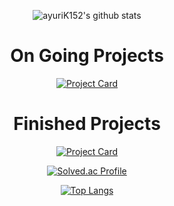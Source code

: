 <div align="center">

![ayuriK152's github stats](https://github-readme-stats.vercel.app/api?username=ayuriK152&show_icons=true&theme=cobalt)
  
# On Going Projects
  
[![Project Card](https://github-readme-stats.vercel.app/api/pin/?username=ayuriK152&repo=Besta&show_owner=true)](https://github.com/ayuriK152/Besta)

# Finished Projects

[![Project Card](https://github-readme-stats.vercel.app/api/pin/?username=ayuriK152&repo=SAMS&show_owner=true)](https://github.com/ayuriK152/SAMS)

[![Solved.ac Profile](http://mazassumnida.wtf/api/v2/generate_badge?boj=khj566977)](https://solved.ac/khj566977)

[![Top Langs](https://github-readme-stats.vercel.app/api/top-langs/?username=ayuriK152&layout=compact)](https://github.com/anuraghazra/github-readme-stats)
